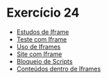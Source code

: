 # Exercício 24

<ul>
    <li><a href="https://kryotsz.github.io/Exercicios_Curso_em_Video/HTML5_CSS3/Exercicios/ex024/iframe001.html">Estudos de Iframe</a></li>
    <li><a href="https://kryotsz.github.io/Exercicios_Curso_em_Video/HTML5_CSS3/Exercicios/ex024/iframe002.html">Teste com Iframe</a></li>
    <li><a href="https://kryotsz.github.io/Exercicios_Curso_em_Video/HTML5_CSS3/Exercicios/ex024/iframe003.html">Uso de Iframes</a></li>
    <li><a href="https://kryotsz.github.io/Exercicios_Curso_em_Video/HTML5_CSS3/Exercicios/ex024/iframe004.html">Site com Iframe</a></li>
    <li><a href="https://kryotsz.github.io/Exercicios_Curso_em_Video/HTML5_CSS3/Exercicios/ex024/iframe005.html">Bloqueio de Scripts</a></li>
    <li><a href="https://kryotsz.github.io/Exercicios_Curso_em_Video/HTML5_CSS3/Exercicios/ex024/iframe006.html">Conteúdos dentro de Iframes</a></li>
</ul>